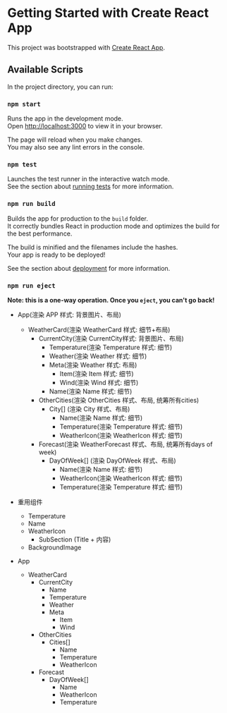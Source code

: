 # Getting Started with Create React App

This project was bootstrapped with [Create React App](https://github.com/facebook/create-react-app).

## Available Scripts

In the project directory, you can run:

### `npm start`

Runs the app in the development mode.\
Open [http://localhost:3000](http://localhost:3000) to view it in your browser.

The page will reload when you make changes.\
You may also see any lint errors in the console.

### `npm test`

Launches the test runner in the interactive watch mode.\
See the section about [running tests](https://facebook.github.io/create-react-app/docs/running-tests) for more information.

### `npm run build`

Builds the app for production to the `build` folder.\
It correctly bundles React in production mode and optimizes the build for the best performance.

The build is minified and the filenames include the hashes.\
Your app is ready to be deployed!

See the section about [deployment](https://facebook.github.io/create-react-app/docs/deployment) for more information.

### `npm run eject`

**Note: this is a one-way operation. Once you `eject`, you can't go back!**

- App(渲染 APP 样式: 背景图片、布局)
  - WeatherCard(渲染 WeatherCard 样式: 细节+布局)
    - CurrentCity(渲染 CurrentCity样式: 背景图片、布局)
      - Temperature(渲染 Temperature 样式: 细节)
      - Weather(渲染 Weather 样式: 细节)
      - Meta(渲染 Weather 样式: 布局)
          - Item(渲染 Item 样式: 细节)
          - Wind(渲染 Wind 样式: 细节)
      - Name(渲染 Name 样式: 细节)
    - OtherCities(渲染 OtherCities 样式、布局, 统筹所有cities)
      - City[] (渲染 City 样式、布局)
        - Name(渲染 Name 样式: 细节)
        - Temperature(渲染 Temperature 样式: 细节)
        - WeatherIcon(渲染 WeatherIcon 样式: 细节)
    - Forecast(渲染 WeatherForecast 样式、布局, 统筹所有days of week)
      - DayOfWeek[] (渲染 DayOfWeek 样式、布局)
        - Name(渲染 Name 样式: 细节)
        - WeatherIcon(渲染 WeatherIcon 样式: 细节)
        - Temperature(渲染 Temperature 样式: 细节)

- 重用组件
  - Temperature
  - Name
  - WeatherIcon
    - SubSection  (Title + 内容)
  - BackgroundImage

- App
  - WeatherCard
    - CurrentCity
      - Name
      - Temperature
      - Weather
      - Meta
        - Item
        - Wind
    - OtherCities
      - Cities[]
        - Name
        - Temperature
        - WeatherIcon
    - Forecast
      - DayOfWeek[]
        - Name
        - WeatherIcon
        - Temperature